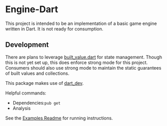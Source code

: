 # Engine-Dart

This project is intended to be an implementation of a basic
game engine written in Dart. It is not ready for consumption.

## Development

There are plans to leverage [built_value.dart](https://github.com/google/built_value.dart)
for state management. Though this is not yet set up, this
does enforce strong mode for this project. Consumers should
also use strong mode to maintain the static guarantees of
built values and collections.

This package makes use of [dart_dev](https://github.com/Workiva/dart_dev).

Helpful commands:
- Dependencies:`pub get`
- Analysis

See the [Examples Readme](example/README.md) for running
instructions.
